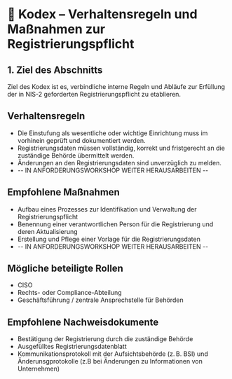 # 📘 Kodex – Verhaltensregeln und Maßnahmen zur Registrierungspflicht

## **1. Ziel des Abschnitts**  
Ziel des Kodex ist es, verbindliche interne Regeln und Abläufe zur Erfüllung der in NIS-2 geforderten Registrierungspflicht zu etablieren.

## Verhaltensregeln

- Die Einstufung als wesentliche oder wichtige Einrichtung muss im vorhinein geprüft und dokumentiert werden.
- Registrierungsdaten müssen vollständig, korrekt und fristgerecht an die zuständige Behörde übermittelt werden.
- Änderungen an den Registrierungsdaten sind unverzüglich zu melden.
- -- IN ANFORDERUNGSWORKSHOP WEITER HERAUSARBEITEN --

## Empfohlene Maßnahmen

- Aufbau eines Prozesses zur Identifikation und Verwaltung der Registrierungspflicht
- Benennung einer verantwortlichen Person für die Registrierung und deren Aktualisierung
- Erstellung und Pflege einer Vorlage für die Registrierungsdaten
- -- IN ANFORDERUNGSWORKSHOP WEITER HERAUSARBEITEN --

## Mögliche beteiligte Rollen

- CISO  
- Rechts- oder Compliance-Abteilung 
- Geschäftsführung / zentrale Ansprechstelle für Behörden  

## Empfohlene Nachweisdokumente

- Bestätigung der Registrierung durch die zuständige Behörde  
- Ausgefülltes Registrierungsdatenblatt   
- Kommunikationsprotokoll mit der Aufsichtsbehörde (z. B. BSI) und Änderunsgprotokolle (z.B bei Änderungen zu Informationen von Unternehmen)
